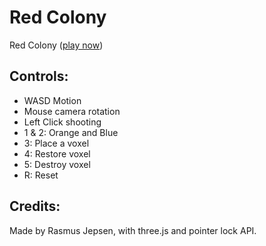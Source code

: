 Red Colony
=============

Red Colony ([play now](http://theplasm.github.com/red-colony))


Controls:
---------

* WASD Motion
* Mouse camera rotation
* Left Click shooting
* 1 & 2: Orange and Blue
* 3: Place a voxel
* 4: Restore voxel
* 5: Destroy voxel
* R: Reset

Credits:
--------

Made by Rasmus Jepsen, with three.js and pointer lock API.
